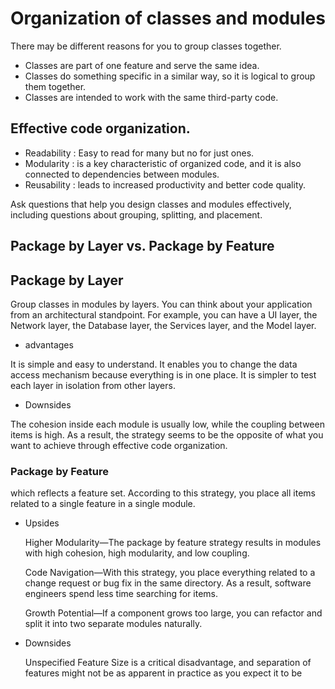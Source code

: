 # Organization of classes and modules


There may be different reasons for you to group classes together.

- Classes are part of one feature and serve the same idea.
- Classes do something specific in a similar way, so it is logical to group them together.
- Classes are intended to work with the same third-party code.


## Effective code organization.

- Readability : Easy to read for many but no for just ones.
- Modularity : is a key characteristic of organized code, and it is also connected to dependencies between modules.
- Reusability : leads to increased productivity and better code quality.


Ask questions that help you design classes and modules effectively, including questions about grouping, splitting, and placement.


## Package by Layer vs. Package by Feature
 
 ##  Package by Layer 
 Group classes in modules by layers. You can think about your application from an architectural standpoint. For example, you can have a UI layer, the Network layer, the Database layer, the Services layer, and the Model layer.

* advantages 

It is simple and easy to understand.
It enables you to change the data access mechanism because everything is in one place.
It is simpler to test each layer in isolation from other layers.

* Downsides

 The cohesion inside each module is usually low, while the coupling between items is high. As a result, the strategy seems to be the opposite of what you want to achieve through effective code organization.


 ### Package by Feature

 which reflects a feature set. According to this strategy, you place all items related to a single feature in a single module.


 * Upsides

    Higher Modularity—The package by feature strategy results in modules with high cohesion, high modularity, and low coupling.

    Code Navigation—With this strategy, you place everything related to a change request or bug fix in the same directory. As a result, software engineers spend less time searching for items.

    Growth Potential—If a component grows too large, you can refactor and split it into two separate modules naturally.

 * Downsides

   Unspecified Feature Size is a critical disadvantage, and separation of features might not be as apparent in practice as you expect it to be
